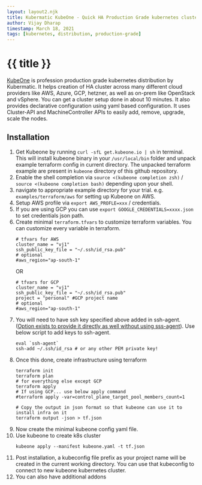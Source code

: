 ```yaml
---
layout: layout2.njk
title: Kubermatic KubeOne - Quick HA Production Grade kubernetes cluster
author: Vijay Dharap
timestamp: March 18, 2021
tags: [kubernetes, distribution, production-grade]
---
```


# {{ title }}

[KubeOne](https://docs.kubermatic.com/kubeone/) is profession production grade kubernetes distribution by Kubermatic. It helps creation of HA cluster across many different cloud providers like AWS, Azure, GCP, hetzner, as well as on-prem like OpenStack and vSphere. You can get a cluster setup done in about 10 minutes. It also provides declarative configuration using yaml based configuration. It uses Cluster-API and MachineController APIs to easily add, remove, upgrade, scale the nodes.

## Installation
1. Get Kubeone by running `curl -sfL get.kubeone.io | sh` in terminal. This will install kubeone binary in your `/usr/local/bin` folder and unpack example terraform config in current directory. The unpacked terraform example are present in `kubeone` directory of this github repository.
1. Enable the shell completion via `source <(kubeone completion zsh)` / `source <(kubeone completion bash)` depending upon your shell.
1. navigate to appropriate example directory for your trial. e.g. `examples/terraform/aws` for setting up Kubeone on AWS.
1. Setup AWS profile via `export AWS_PROFLE=xxx` / credentials.
1. If you are using GCP you can use `export GOOGLE_CREDENTIALS=xxxx.json` to set credentials json path.
1. Create minimal `terraform.tfvars` to customize terraform variables. You can customize every variable in terraform.
    ```hcl
    # tfvars for AWS
    cluster_name = "vj1"
    ssh_public_key_file = "~/.ssh/id_rsa.pub"
    # optional
    #aws_region="ap-south-1"
    ```
    OR
    ```hcl
    # tfvars for GCP
    cluster_name = "vj1"
    ssh_public_key_file = "~/.ssh/id_rsa.pub"
    project = "personal" #GCP project name
    # optional
    #aws_region="ap-south-1"
    ```
1. You will need to have ssh key specified above added in ssh-agent. ([Option exists to provide it directly as well without using sss-agent](https://docs.kubermatic.com/kubeone/v1.2/prerequisites/ssh/)). Use below script to add keys to ssh-agent.
    ```shell
    eval `ssh-agent`
    ssh-add ~/.ssh/id_rsa # or any other PEM private key!
    ```
1. Once this done, create infrastructure using terraform
    ```shell
    terraform init
    terraform plan
    # for everything else except GCP
    terraform apply
    # If using GCP... use below apply command
    #terraform apply -var=control_plane_target_pool_members_count=1

    # Copy the output in json format so that kubeone can use it to install infra on it
    terraform output -json > tf.json
    ```
1. Now create the minimal kubeone config yaml file.
1. Use kubeone to create k8s cluster
    ```shell
    kubeone apply --manifest kubeone.yaml -t tf.json
    ```
1. Post installation, a kubeconfig file prefix as your project name will be created in the current working directory. You can use that kubeconfig to connect to new kubeone kubernetes cluster.
1. You can also have additional addons